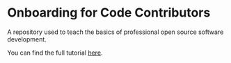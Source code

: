 # Onboarding for Code Contributors
A repository used to teach the basics of professional open source software development.

You can find the full tutorial [here](https://github.com/AutoResearch/contributor-onboarding/blob/main/docs/index.md).
